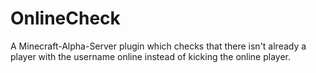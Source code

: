 # OnlineCheck
A Minecraft-Alpha-Server plugin which checks that there isn't already a player with the username online instead of kicking the online player.
